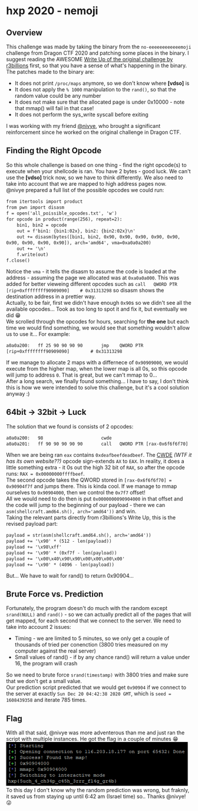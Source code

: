 # hxp 2020 - nemoji
## Overview
This challenge was made by taking the binary from the `no-eeeeeeeeeeeemoji` challenge from Dragon CTF 2020 and patching some places in the binary. I suggest reading the AWESOME [Write Up of the original challenge by r3billions](https://r3billions.com/writeup-no-eeeeeeeeeeeemoji/) first, so that you have a sense of what's happening in the binary.  
The patches made to the binary are:  
* It does not print `/proc/maps` anymore, so we don't know where **[vdso]** is
* It does not apply the `% 1000` manipulation to the `rand()`, so that the random value could be any number
* It does not make sure that the allocated page is under 0x10000 - note that mmap() will fail in that case!
* It does not perform the sys_write syscall before exiting

I was working with my friend [@nivye](https://github.com/nivye), who brought a significant reinforcement since he worked on the original challenge in Dragon CTF.  

## Finding the Right Opcode
So this whole challenge is based on one thing - find the right opcode(s) to execute when your shellcode is ran. You have 2 bytes - good luck. We can't use the **[vdso]** trick now, so we have to think differently. We also need to take into account that we are mapped to high address pages now.  
@nivye prepared a full list of the possible opcodes we could run:  
```
from itertools import product
from pwn import disasm
f = open('all_poissible_opcodes.txt', 'w')
for opcode in product(range(256), repeat=2):
	bin1, bin2 = opcode
	out = f'bin1: {bin1:02x}, bin2: {bin2:02x}\n'
	out += disasm(bytes([bin1, bin2, 0x90, 0x90, 0x90, 0x90, 0x90, 0x90, 0x90, 0x90, 0x90]), arch='amd64', vma=0xa0a0a200)
	out += '\n'
	f.write(out)
f.close()
```
Notice the `vma` - it tells the disasm to assume the code is loaded at the address - assuming the page we allocated was at `0xa0a0a000`. This was added for better vieweing different opcodes such as `call   QWORD PTR [rip+0xffffffff90909090]    # 0x31313298` so disasm shows the destination address in a prettier way.  
Actually, to be fair, first we didn't have enough `0x90`s so we didn't see all the available opcodes... Took as too long to spot it and fix it, but eventually we did 😁  
We scrolled through the opcodes for hours, searching for **the one** but each time we would find something, we would see that something wouldn't allow us to use it... For example:  
```
a0a0a200:   ff 25 90 90 90 90       jmp    QWORD PTR [rip+0xffffffff90909090]        # 0x31313298
```
If we manage to allocate 2 maps with a differnece of `0x90909000`, we would execute from the higher map, when the lower map is all 0s, so this opcode will jump to address `0`. That is great, but we can't mmap to 0...  
After a long search, we finally found something... I have to say, I don't think this is how we were intended to solve this challenge, but it's a cool solution anyway :)  

## 64bit -> 32bit -> Luck
The solution that we found is consists of 2 opcodes:  
```
a0a0a200:   98                      cwde   
a0a0a201:   ff 90 90 90 90 90       call   QWORD PTR [rax-0x6f6f6f70] 
```
When we are being ran `eax` contains `0xdeafbeefdeadbeef`. The [CWDE](http://www.cwde.de/) *(WTF it has its own website??)* opcode sign-extends `AX` to `EAX`. In reality, it does a little something extra - it 0s out the high 32 bit of `RAX`, so after the opcode runs: `RAX = 0x00000000ffffbeef`.  
The second opcode takes the QWORD stored in `[rax-0x6f6f6f70] = 0x90904f7f` and jumps there. This is kinda cool. If we manage to mmap ourselves to `0x90904000`, then we control the `0x7f7` offset!  
All we would need to do then is put `0x0000000090904000` in that offset and the code will jump to the beginning of our payload - there we can `asm(shellcraft.amd64.sh(), arch='amd64'))` and win.  
Taking the relevant parts directly from r3billions's Write Up, this is the revised payload part:  
```
payload = str(asm(shellcraft.amd64.sh(), arch='amd64'))
payload += '\x90' * (512 - len(payload))
payload += '\x98\xff'
payload += '\x90' * (0xf7f - len(payload))
payload += '\x00\x40\x90\x90\x00\x00\x00\x00'
payload += '\x90' * (4096 - len(payload))
```
But... We have to wait for rand() to return 0x90904...

## Brute Force vs. Prediction
Fortunately, the program doesn't do much with the random except `srand(NULL)` and `rand()` - so we can actually predict all of the pages that will get mapped, for each second that we connect to the server. We need to take into account 2 issues:  
* Timing - we are limited to 5 minutes, so we only get a couple of thousands of tried per conenction (3800 tries measured on my computer against the real server)
* Small values of rand() - if by any chance rand() will return a value under 16, the program will crash  

So we need to brute force `srand(timestamp)` with 3800 tries and make sure that we don't get a small value.  
Our prediction script predicted that we would get `0x90904` if we connect to the server at exactly `Sun Dec 20 04:42:38 2020 GMT`, which is `seed = 1608439358` and iterate 785 times.  

## Flag
With all that said, @nivye was more adventerous than me and just ran the script with multiple instances. He got the flag in a couple of minutes 😁  
![Flag!](https://github.com/amelkiy/write-ups/blob/master/hxp-2020/nemoji/flag.png?raw=true)
To this day I don't know why the random prediction was wrong, but fraknly, it saved us from staying up until 6:42 am (Israel time) so.. Thanks @nivye! 😜  
